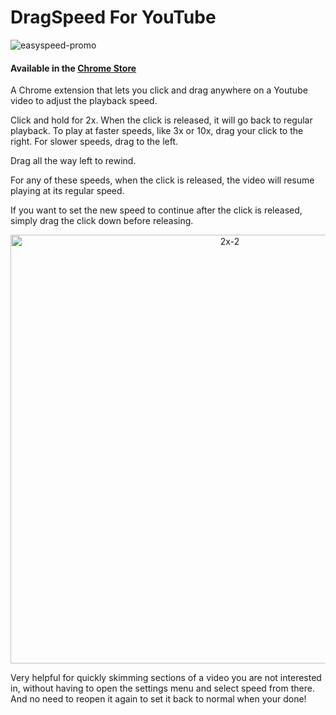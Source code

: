 # DragSpeed For YouTube
<!-- ![dragspeed-promo-4](https://github.com/dschil138/DragSpeed-For-YouTube/assets/11950317/b9da9ad2-0454-4da8-912d-105279832a65) -->
![easyspeed-promo](https://github.com/dschil138/DragSpeed-For-YouTube/assets/11950317/1cc7a0bc-3bd9-41e7-ad57-d7365bc9e80e)
<!-- ![easyspeed-promo-2](https://github.com/dschil138/DragSpeed-For-YouTube/assets/11950317/e398e41f-e708-4bc9-a3a4-e277184d1edb) -->

#### Available in the [Chrome Store](https://chromewebstore.google.com/detail/easyspeed-for-youtube/lmcggcabhocpfkbddekmconplfjmmgmn)

A Chrome extension that lets you click and drag anywhere on a Youtube video to adjust the playback speed.

Click and hold for 2x. When the click is released, it will go back to regular playback. To play at faster speeds, like 3x or 10x, drag your click to the right. For slower speeds, drag to the left.

Drag all the way left to rewind.

For any of these speeds, when the click is released, the video will resume playing at its regular speed. 

If you want to set the new speed to continue after the click is released, simply drag the click down before releasing.
<p align="center">
<img width="686" alt="2x-2" src="https://github.com/dschil138/DragSpeed-For-YouTube/assets/11950317/1967cbd6-1d05-4e97-830e-da890fe13619">
</p>

Very helpful for quickly skimming sections of a video you are not interested in, without having to open the settings menu and select speed from there. And no need to reopen it again to set it back to normal when your done!